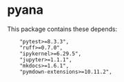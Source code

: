 # pyana

This package contains these depends:

```
    "pytest>=8.3.3",
    "ruff>=0.7.0",
    "ipykernel>=6.29.5",
    "jupyter>=1.1.1",
    "mkdocs>=1.6.1",
    "pymdown-extensions>=10.11.2",
```